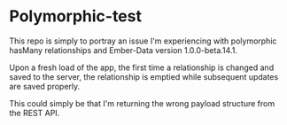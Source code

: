 # Polymorphic-test

This repo is simply to portray an issue I'm experiencing with polymorphic hasMany relationships and Ember-Data version 1.0.0-beta.14.1.

Upon a fresh load of the app, the first time a relationship is changed and saved to the server, the relationship is emptied while subsequent updates are saved properly.

This could simply be that I'm returning the wrong payload structure from the REST API.